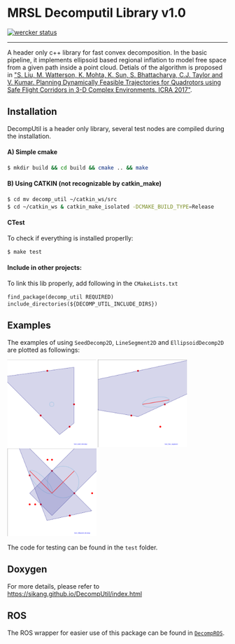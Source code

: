 # MRSL Decomputil Library v1.0
[![wercker status](https://app.wercker.com/status/89a66f8c94c00db95dc056bae099adb3/s/master "wercker status")](https://app.wercker.com/project/byKey/89a66f8c94c00db95dc056bae099adb3)
- - -
A header only c++ library for fast convex decomposition. In the basic pipeline, it implements ellipsoid based regional inflation to model free space from a given path inside a point cloud.
Detials of the algorithm is proposed in ["S. Liu, M. Watterson, K. Mohta, K. Sun, S. Bhattacharya, C.J. Taylor and V. Kumar. Planning Dynamically Feasible Trajectories for Quadrotors using Safe Flight Corridors in 3-D Complex Environments. ICRA 2017"](http://ieeexplore.ieee.org/document/7839930/).

## Installation
DecompUtil is a header only library, several test nodes are compiled during the
installation.
#### A) Simple cmake
```bash
$ mkdir build && cd build && cmake .. && make
```

#### B) Using CATKIN (not recognizable by catkin\_make)
```bash
$ cd mv decomp_util ~/catkin_ws/src
$ cd ~/catkin_ws & catkin_make_isolated -DCMAKE_BUILD_TYPE=Release
```

#### CTest
To check if everything is installed properlly:
```bash
$ make test
```

#### Include in other projects:
To link this lib properly, add following in the `CMakeLists.txt`
```
find_package(decomp_util REQUIRED)
include_directories(${DECOMP_UTIL_INCLUDE_DIRS})
```

## Examples
The examples of using `SeedDecomp2D`, `LineSegment2D` and `EllipsoidDecomp2D`
are plotted as followings:

<img src="./data/example1.png" height="200"> <img src="./data/example2.png" height="200"> <img src="./data/example3.png" height="200">

The code for testing can be found in the `test` folder.

## Doxygen
For more details, please refer to https://sikang.github.io/DecompUtil/index.html

## ROS
The ROS wrapper for easier use of this package can be found in [`DecompROS`](https://github.com/sikang/DecompROS.git).
